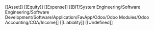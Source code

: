 [[Asset]]
[[Equity]]
[[Expense]]
[[BIT/System Engineering/Software Engineering/Software Development/Software/Application/FavApp/Odoo/Odoo Modules/Odoo Accounting/COA/Income]]
[[Liabiality]]
[[Undefined]]










